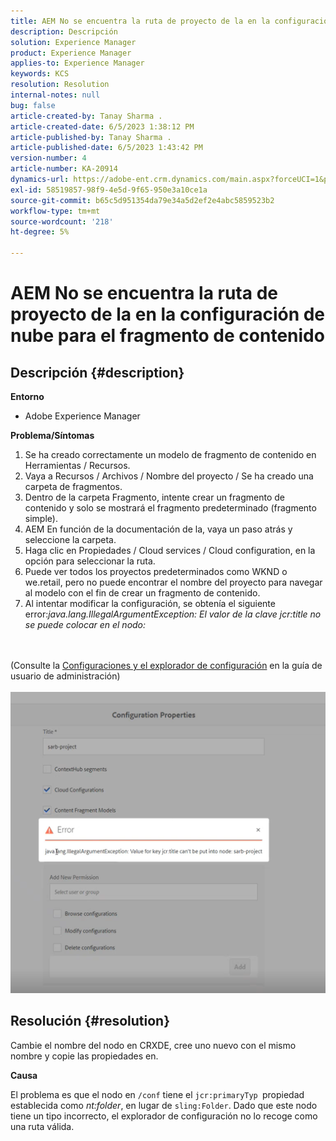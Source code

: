 ```yaml
---
title: AEM No se encuentra la ruta de proyecto de la en la configuración de nube para el fragmento de contenido
description: Descripción
solution: Experience Manager
product: Experience Manager
applies-to: Experience Manager
keywords: KCS
resolution: Resolution
internal-notes: null
bug: false
article-created-by: Tanay Sharma .
article-created-date: 6/5/2023 1:38:12 PM
article-published-by: Tanay Sharma .
article-published-date: 6/5/2023 1:43:42 PM
version-number: 4
article-number: KA-20914
dynamics-url: https://adobe-ent.crm.dynamics.com/main.aspx?forceUCI=1&pagetype=entityrecord&etn=knowledgearticle&id=01bdb936-a603-ee11-8f6e-6045bd006b4b
exl-id: 58519857-98f9-4e5d-9f65-950e3a10ce1a
source-git-commit: b65c5d951354da79e34a5d2ef2e4abc5859523b2
workflow-type: tm+mt
source-wordcount: '218'
ht-degree: 5%

---
```


# AEM No se encuentra la ruta de proyecto de la en la configuración de nube para el fragmento de contenido

## Descripción {#description}


<b>Entorno</b>

- Adobe Experience Manager


<b>Problema/Síntomas</b>

1. Se ha creado correctamente un modelo de fragmento de contenido en Herramientas / Recursos.
2. Vaya a Recursos / Archivos / Nombre del proyecto / Se ha creado una carpeta de fragmentos.
3. Dentro de la carpeta Fragmento, intente crear un fragmento de contenido y solo se mostrará el fragmento predeterminado (fragmento simple).
4. AEM En función de la documentación de la, vaya un paso atrás y seleccione la carpeta.
5. Haga clic en Propiedades / Cloud services / Cloud configuration, en la opción para seleccionar la ruta.
6. Puede ver todos los proyectos predeterminados como WKND o we.retail, pero no puede encontrar el nombre del proyecto para navegar al modelo con el fin de crear un fragmento de contenido.
7. Al intentar modificar la configuración, se obtenía el siguiente error:*java.lang.IllegalArgumentException: El valor de la clave jcr:title no se puede colocar en el nodo:*

<br><br>(Consulte la [Configuraciones y el explorador de configuración](https://experienceleague.adobe.com/docs/experience-manager-65/administering/introduction/configurations.html?lang=en) en la guía de usuario de administración)<br><br>![](assets/___05bdb936-a603-ee11-8f6e-6045bd006b4b___.png)<br>

## Resolución {#resolution}


Cambie el nombre del nodo en CRXDE, cree uno nuevo con el mismo nombre y copie las propiedades en.

<b>Causa</b>

El problema es que el nodo en `/conf` tiene el `jcr:primaryTyp `propiedad establecida como *nt:folder*, en lugar de `sling:Folder`.
Dado que este nodo tiene un tipo incorrecto, el explorador de configuración no lo recoge como una ruta válida.
